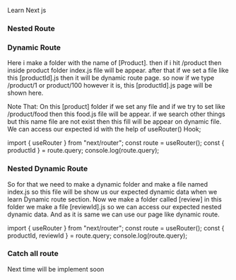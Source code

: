 Learn Next js

### Nested Route

### Dynamic Route

Here i make a folder with the name of [Product]. then if i hit /product then inside product folder index.js file will be appear. after that if we set a file like this [productId].js then it will be dynamic route page. so now if we type /product/1 or product/100 however it is, this [productId].js page will be shown here.

Note That: On this [product] folder if we set any file and if we try to set like /product/food then this food.js file will be appear. if we search other things but this name file are not exist then this fill will be appear on dynamic file.
We can access our expected id with the help of useRouter() Hook;

import { useRouter } from "next/router";
const route = useRouter();
const { productId } = route.query;
console.log(route.query);

### Nested Dynamic Route

So for that we need to make a dynamic folder and make a file named index.js so this file will be show us our expected dynamic data when we learn Dynamic route section. 
Now we make a folder called [review] in this folder we make a file [reviewId].js so we can access our expected nested dynamic data.
And as it is same we can use our page like dynamic route. 


import { useRouter } from "next/router";
const route = useRouter();
const { productId, reviewId } = route.query;
console.log(route.query);

### Catch all route
Next time will be implement soon

###